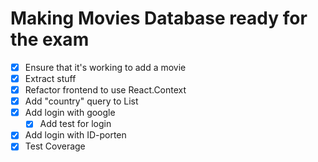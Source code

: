 Making Movies Database ready for the exam
=========================================

* [x] Ensure that it's working to add a movie
* [x] Extract stuff
* [x] Refactor frontend to use React.Context
* [x] Add "country" query to List
* [x] Add login with google
  * [x] Add test for login
* [x] Add login with ID-porten
* [x] Test Coverage
